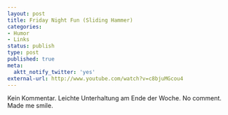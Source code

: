 ```yaml
---
layout: post
title: Friday Night Fun (Sliding Hammer)
categories:
- Humor
- Links
status: publish
type: post
published: true
meta:
  aktt_notify_twitter: 'yes'
external-url: http://www.youtube.com/watch?v=c8bjuMGcou4
---
```

Kein Kommentar. Leichte Unterhaltung am Ende der Woche.
<span class="en">No comment. Made me smile.</span>
